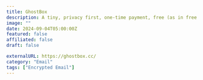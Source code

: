 ```yaml
---
title: GhostBox
description: A tiny, privacy first, one-time payment, free (as in free speech) email service provider.
image: ""
date: 2024-09-04T05:00:00Z
featured: false
affiliated: false
draft: false

externalURL: https://ghostbox.cc/
category: "Email"
tags: ["Encrypted Email"]
---
```


